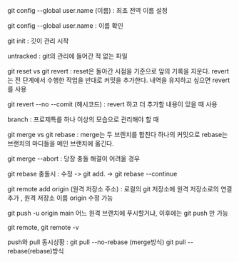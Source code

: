 git config --global user.name (이름) : 최초 전역 이름 설정

git config --global user.name : 이름 확인

git init : 깃이 관리 시작

untracked : git의 관리에 들어간 적 없는 파일

git reset vs git revert : reset은 돌아간 시점을 기준으로 앞의 기록을 지운다. revert는 전 단계에서 수행한 작업을 반대로 커밋을
추가한다. 내역을 유지하고 싶으면 revert를 사용

git revert --no --comit (해시코드) : revert 하고 더 추가할 내용이 있을 때 사용

branch : 프로제특를 하나 이상의 모습으로 관리해야 할 때

git merge vs git rebase : merge는 두 브렌치를 합친다 하나의 커밋으로 rebase는 브랜치의 마디들을 메인 브랜치에 옮긴다.

git merge --abort : 당장 충돌 해결이 어려울 경우

git rebase 충돌시 : 수정 -> git add. -> git rebase --continue

git remote add origin (원격 저장소 주소) : 로컬의 git 저장소에 원격 저장소로의 연결 추가 , 원격 저장소 이름 origin 수정 가능

git push -u origin main 어느 원격 브랜치에 푸시할거냐, 이후에는 git push 만 가능

git remote, git remote -v

push와 pull 동시상황 : git pull --no-rebase (merge방식) git pull --rebase(rebase)방식